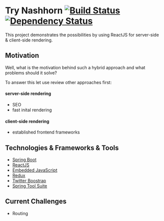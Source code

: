 # Try Nashhorn [![Build Status](https://travis-ci.org/chrgue/try-nashorn.svg?branch=master)](https://travis-ci.org/chrgue/try-nashorn) [![Dependency Status](https://www.versioneye.com/user/projects/58306327ee1db3003f3a1086/badge.svg?style=flat-square)](https://www.versioneye.com/user/projects/58306327ee1db3003f3a1086)

This project demonstrates the possibilities by using ReactJS for server-side & client-side rendering.

## Motivation
Well, what is the motivation behind such a hybrid approach and what problems should it solve?

To answer this let use review other approaches first:

#### server-side rendering
* SEO
* fast inital rendering

#### client-side rendering
* established frontend frameworks

## Technologies & Frameworks & Tools
* [Spring Boot](https://projects.spring.io/spring-boot/)
* [ReactJS](https://facebook.github.io/react/)
* [Embedded JavaScript](http://www.embeddedjs.com/)
* [Redux](http://redux.js.org/)
* [Twitter Boostrap](http://getbootstrap.com/)
* [Spring Tool Suite](https://spring.io/tools)

## Current Challenges
* Routing
